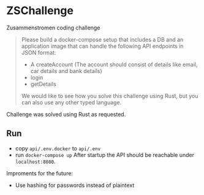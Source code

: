 # ZSChallenge
Zusammenstromen coding challenge

>Please build a docker-compose setup that includes a DB and an application image that can handle the following API endpoints in JSON format:
> - A createAccount (The account should consist of details like email, car details and bank details)
> - login
> - getDetails
>
>We would like to see how you solve this challenge using Rust, but you can also use any other typed language.

Challenge was solved using Rust as requested.

## Run
 - copy `api/.env.docker` to `api/.env`
 - run `docker-compose up`
After startup the API should be reachable under `localhost:8080`.

Improments for the future:
 - Use hashing for passwords instead of plaintext

